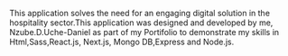 This application solves the need for an engaging digital solution in the hospitality sector.This application was designed and developed by me, Nzube.D.Uche-Daniel as part of my Portifolio to demonstrate my skills in Html,Sass,React.js, Next.js, Mongo DB,Express and Node.js. 

